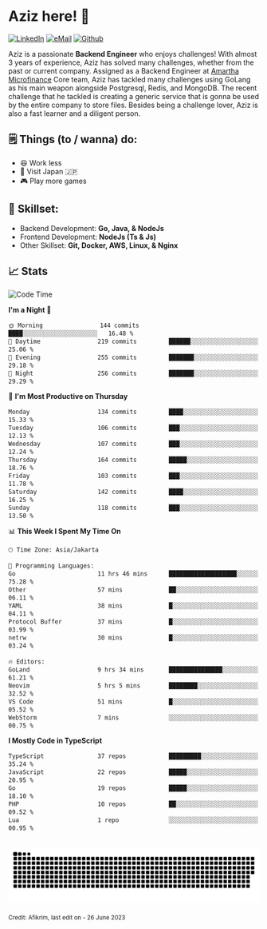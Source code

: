 # Aziz here! 👋

[![LinkedIn](https://img.shields.io/static/v1?message=afikrim&logo=linkedin&label=&color=0077B5&logoColor=white&labelColor=&style=for-the-badge)](https://www.linkedin.com/in/afikrim)
[![eMail](https://img.shields.io/static/v1?message=afikrim10@gmail.com&logo=gmail&label=&color=D14836&logoColor=white&labelColor=&style=for-the-badge)](mailto:afikrim10@gmail.com)
[![Github](https://komarev.com/ghpvc/?username=afikrim&label=Visitors&style=for-the-badge)](https://www.github.com/afikrim)

<!--Introduction-->
Aziz is a passionate **Backend Engineer** who enjoys challenges! With almost 3 years of experience, Aziz has solved many challenges, whether from the past or current company. Assigned as a Backend Engineer at [Amartha Microfinance](https://amartha.com) Core team, Aziz has tackled many challenges using GoLang as his main weapon alongside Postgresql, Redis, and MongoDB. The recent challenge that he tackled is creating a generic service that is gonna be used by the entire company to store files. Besides being a challenge lover, Aziz is also a fast learner and a diligent person.

<!--Things TODO-->
## 🗒️ Things (to / wanna) do:

- 😆 Work less
- 🚀 Visit Japan 🇯🇵
- 🎮 Play more games

<!--Skillset-->
## 🏅 Skillset:

- Backend Development: **Go, Java, & NodeJs**
- Frontend Development: **NodeJs (Ts & Js)**
- Other Skillset: **Git, Docker, AWS, Linux, & Nginx**

## 📈 Stats  

<!--START_SECTION:waka-->
![Code Time](http://img.shields.io/badge/Code%20Time-1%2C157%20hrs%2035%20mins-blue)

**I'm a Night 🦉** 

```text
🌞 Morning                144 commits         ████░░░░░░░░░░░░░░░░░░░░░   16.48 % 
🌆 Daytime                219 commits         ██████░░░░░░░░░░░░░░░░░░░   25.06 % 
🌃 Evening                255 commits         ███████░░░░░░░░░░░░░░░░░░   29.18 % 
🌙 Night                  256 commits         ███████░░░░░░░░░░░░░░░░░░   29.29 % 
```
📅 **I'm Most Productive on Thursday** 

```text
Monday                   134 commits         ████░░░░░░░░░░░░░░░░░░░░░   15.33 % 
Tuesday                  106 commits         ███░░░░░░░░░░░░░░░░░░░░░░   12.13 % 
Wednesday                107 commits         ███░░░░░░░░░░░░░░░░░░░░░░   12.24 % 
Thursday                 164 commits         █████░░░░░░░░░░░░░░░░░░░░   18.76 % 
Friday                   103 commits         ███░░░░░░░░░░░░░░░░░░░░░░   11.78 % 
Saturday                 142 commits         ████░░░░░░░░░░░░░░░░░░░░░   16.25 % 
Sunday                   118 commits         ███░░░░░░░░░░░░░░░░░░░░░░   13.50 % 
```


📊 **This Week I Spent My Time On** 

```text
🕑︎ Time Zone: Asia/Jakarta

💬 Programming Languages: 
Go                       11 hrs 46 mins      ███████████████████░░░░░░   75.28 % 
Other                    57 mins             ██░░░░░░░░░░░░░░░░░░░░░░░   06.11 % 
YAML                     38 mins             █░░░░░░░░░░░░░░░░░░░░░░░░   04.11 % 
Protocol Buffer          37 mins             █░░░░░░░░░░░░░░░░░░░░░░░░   03.99 % 
netrw                    30 mins             █░░░░░░░░░░░░░░░░░░░░░░░░   03.24 % 

🔥 Editors: 
GoLand                   9 hrs 34 mins       ███████████████░░░░░░░░░░   61.21 % 
Neovim                   5 hrs 5 mins        ████████░░░░░░░░░░░░░░░░░   32.52 % 
VS Code                  51 mins             █░░░░░░░░░░░░░░░░░░░░░░░░   05.52 % 
WebStorm                 7 mins              ░░░░░░░░░░░░░░░░░░░░░░░░░   00.75 % 
```

**I Mostly Code in TypeScript** 

```text
TypeScript               37 repos            █████████░░░░░░░░░░░░░░░░   35.24 % 
JavaScript               22 repos            █████░░░░░░░░░░░░░░░░░░░░   20.95 % 
Go                       19 repos            █████░░░░░░░░░░░░░░░░░░░░   18.10 % 
PHP                      10 repos            ██░░░░░░░░░░░░░░░░░░░░░░░   09.52 % 
Lua                      1 repo              ░░░░░░░░░░░░░░░░░░░░░░░░░   00.95 % 
```




<!--END_SECTION:waka-->


<br clear="both">

<div align="center">
  <img src="https://raw.githubusercontent.com/afikrim/afikrim/output/snake.svg" alt="Snake animation" />
</div>


<sub>Credit: Afikrim, last edit on - 26 June 2023</sub>
